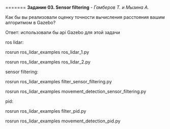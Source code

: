 =======
**Задание 03. Sensor filtering** - *Гамберов Т. и Мызина А.*

Как бы вы реализовали оценку точности вычисления расстояния вашим алгоритмом в Gazebo?

Ответ: использовали бы api Gazebo для этой задачи

ros lidar:

rosrun ros_lidar_examples ros_lidar_1.py

rosrun ros_lidar_examples ros_lidar_2.py

sensor filtering: 

rosrun ros_lidar_examples filter_sensor_filtering.py

rosrun ros_lidar_examples movement_detection_sensor_filtering.py

pid:

rosrun ros_lidar_examples filter_pid.py

rosrun ros_lidar_examples movement_detection_pid.py


